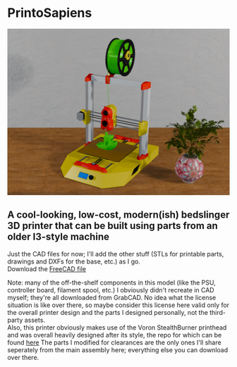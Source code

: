 # PrintoSapiens

![alt text](https://github.com/ChronicMechatronic/PrintoSapiens/blob/main/renders/PrintoSapiens.png)

## A cool-looking, low-cost, modern(ish) bedslinger 3D printer that can be built using parts from an older I3-style machine

Just the CAD files for now; I'll add the other stuff (STLs for printable parts, drawings and DXFs for the base, etc.) as I go.\
Download the [FreeCAD file](https://drive.google.com/file/d/16oUMGvnlRqHtTNbWmS9C6yU7JHYZHUGY/view?usp=sharing)

Note: many of the off-the-shelf components in this model (like the PSU, controller board, filament spool, etc.) I obviously didn't recreate in CAD myself; they're all downloaded from GrabCAD. No idea what the license situation is like over there, so maybe consider this license here valid only for the overall printer design and the parts I designed personally, not the third-party assets.\
Also, this printer obviously makes use of the Voron StealthBurner printhead and was overall heavily designed after its style, the repo for which can be found [here](https://github.com/VoronDesign/Voron-Stealthburner/tree/main)
The parts I modified for clearances are the only ones I'll share seperately from the main assembly here; everything else you can download over there.
